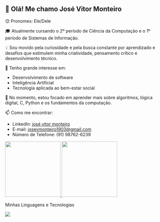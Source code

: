 ## 👋 Olá! Me chamo José Vitor Monteiro

😊 Pronomes: Ele/Dele

🎓 Atualmente cursando o 2º período de Ciência da Computação e o 1º período de Sistemas de Informação.

💡 Sou movido pela curiosidade e pela busca constante por aprendizado e desafios que estimulem minha criatividade, pensamento crítico e desenvolvimento técnico.

🚀 Tenho grande interesse em:
- Desenvolvimento de software
- Inteligência Artificial
- Tecnologia aplicada ao bem-estar social

🌱 No momento, estou focado em aprender mais sobre algoritmos, lógica digital, C, Python e os fundamentos da computação.

📫 Como me encontrar:
- LinkedIn: [josé vitor monteiro](https://www.linkedin.com/in/jos%C3%A9-vitor-monteiro-1189a7365/)
- E-mail: josevmonteiro1903@gmail.com
- Número de Telefone: (91) 98762-6239
<div>
  <a href="https://beacons.ai/josemonteiro1903">
    <img height="180em" src="https://github-readme-stats.vercel.app/api?username=josemonteiro1903&show_icons=true&theme=dracula&include_all_commits=true&count_private=true"/>
    <img height="180em" src="https://github-readme-stats.vercel.app/api/top-langs/?username=josemonteiro1903&layout=compact&langs_count=16&theme=dracula"/>
  </a>
</div>

Minhas Linguagens e Tecnologias

<img src="https://skillicons.dev/icons?i=c&theme=dark" />
